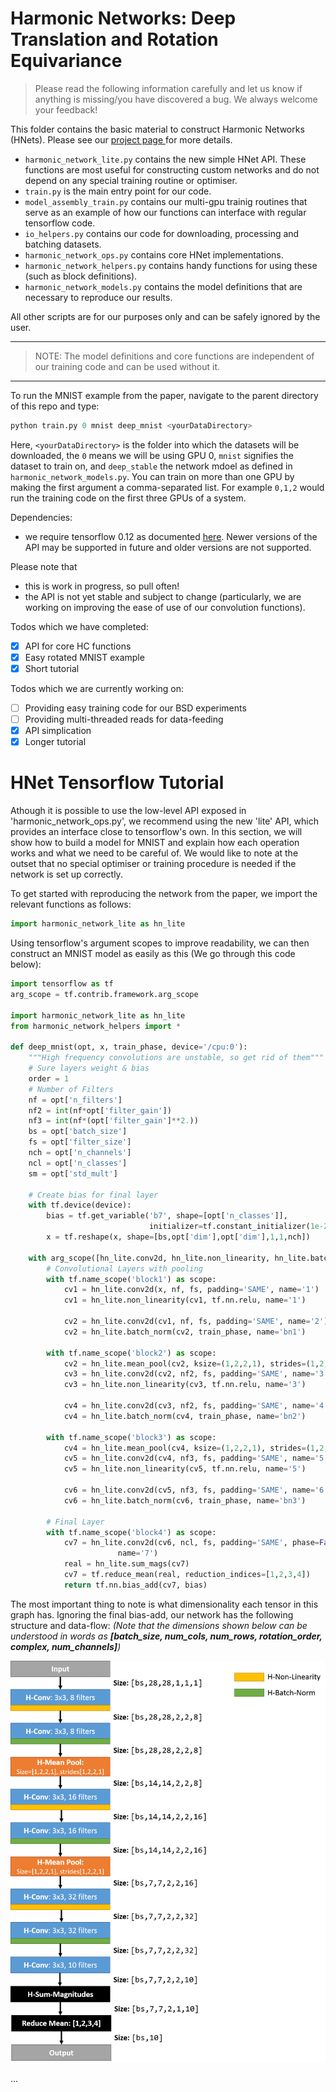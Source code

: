 # Harmonic Networks: Deep Translation and Rotation Equivariance

> Please read the following information carefully and let us know if anything is missing/you have discovered a bug. We always welcome your feedback!

This folder contains the basic material to construct Harmonic Networks (HNets). Please see our <a href="http://visual.cs.ucl.ac.uk/pubs/harmonicNets/index.html"> project page </a> for more details.
* `harmonic_network_lite.py` contains the new simple HNet API. These functions are most useful for constructing custom networks and do not depend on any special training routine or optimiser.
* `train.py` is the main entry point for our code.
* `model_assembly_train.py` contains our multi-gpu trainig routines that serve as an example of how our functions can interface with regular tensorflow code.
* `io_helpers.py` contains our code for downloading, processing and batching datasets.
* `harmonic_network_ops.py` contains core HNet implementations.
* `harmonic_network_helpers.py` contains handy functions for using these (such as block definitions).
* `harmonic_network_models.py` contains the model definitions that are necessary to reproduce our results.

All other scripts are for our purposes only and can be safely ignored by the user.

____
> NOTE: The model definitions and core functions are independent of our training code and can be used without it.
____

To run the MNIST example from the paper, navigate to the parent directory of this repo and type:
```python
python train.py 0 mnist deep_mnist <yourDataDirectory>
```
Here, `<yourDataDirectory>` is the folder into which the datasets will be downloaded, the `0` means we will be using GPU 0, `mnist` signifies the dataset to train on, and `deep_stable` the network mdoel as defined in `harmonic_network_models.py`.
You can train on more than one GPU by making the first argument a comma-separated list. For example `0,1,2` would run the training code on the first three GPUs of a system.

Dependencies:
* we require tensorflow 0.12 as documented <a href="https://www.tensorflow.org/versions/r0.12/api_docs/index.html">here</a>. Newer versions of the API may be supported in future and older versions are not supported.

Please note that
* this is work in progress, so pull often!
* the API is not yet stable and subject to change (particularly, we are working on improving the ease of use of our convolution functions).

Todos which we have completed:
- [x] API for core HC functions
- [x] Easy rotated MNIST example
- [x] Short tutorial

Todos which we are currently working on:
- [ ] Providing easy training code for our BSD experiments
- [ ] Providing multi-threaded reads for data-feeding
- [x] API simplication
- [x] Longer tutorial

# HNet Tensorflow Tutorial
Athough it is possible to use the low-level API exposed in 'harmonic_network_ops.py', we recommend using the new 'lite' API, which provides an interface close to tensorflow's own. In this section, we will show how to build a model for MNIST and explain how each operation works and what we need to be careful of. We would like to note at the outset that no special optimiser or training procedure is needed if the network is set up correctly.

To get started with reproducing the network from the paper, we import the relevant functions as follows:
```python
import harmonic_network_lite as hn_lite
```
Using tensorflow's argument scopes to improve readability, we can then construct an MNIST model as easily as this (We go through this code below):
```python
import tensorflow as tf
arg_scope = tf.contrib.framework.arg_scope

import harmonic_network_lite as hn_lite
from harmonic_network_helpers import *

def deep_mnist(opt, x, train_phase, device='/cpu:0'):
	"""High frequency convolutions are unstable, so get rid of them"""
	# Sure layers weight & bias
	order = 1
	# Number of Filters
	nf = opt['n_filters']
	nf2 = int(nf*opt['filter_gain'])
	nf3 = int(nf*(opt['filter_gain']**2.))
	bs = opt['batch_size']
	fs = opt['filter_size']
	nch = opt['n_channels']
	ncl = opt['n_classes']
	sm = opt['std_mult']

	# Create bias for final layer
	with tf.device(device):
		bias = tf.get_variable('b7', shape=[opt['n_classes']],
							   initializer=tf.constant_initializer(1e-2))
		x = tf.reshape(x, shape=[bs,opt['dim'],opt['dim'],1,1,nch])
	
	with arg_scope([hn_lite.conv2d, hn_lite.non_linearity, hn_lite.batch_norm], device=device):
		# Convolutional Layers with pooling
		with tf.name_scope('block1') as scope:
			cv1 = hn_lite.conv2d(x, nf, fs, padding='SAME', name='1')
			cv1 = hn_lite.non_linearity(cv1, tf.nn.relu, name='1')
			
			cv2 = hn_lite.conv2d(cv1, nf, fs, padding='SAME', name='2')
			cv2 = hn_lite.batch_norm(cv2, train_phase, name='bn1')

		with tf.name_scope('block2') as scope:
			cv2 = hn_lite.mean_pool(cv2, ksize=(1,2,2,1), strides=(1,2,2,1))
			cv3 = hn_lite.conv2d(cv2, nf2, fs, padding='SAME', name='3')
			cv3 = hn_lite.non_linearity(cv3, tf.nn.relu, name='3')
			
			cv4 = hn_lite.conv2d(cv3, nf2, fs, padding='SAME', name='4')
			cv4 = hn_lite.batch_norm(cv4, train_phase, name='bn2')

		with tf.name_scope('block3') as scope:
			cv4 = hn_lite.mean_pool(cv4, ksize=(1,2,2,1), strides=(1,2,2,1))
			cv5 = hn_lite.conv2d(cv4, nf3, fs, padding='SAME', name='5')
			cv5 = hn_lite.non_linearity(cv5, tf.nn.relu, name='5')
			
			cv6 = hn_lite.conv2d(cv5, nf3, fs, padding='SAME', name='6')
			cv6 = hn_lite.batch_norm(cv6, train_phase, name='bn3')

		# Final Layer
		with tf.name_scope('block4') as scope:
			cv7 = hn_lite.conv2d(cv6, ncl, fs, padding='SAME', phase=False,
						name='7')
			real = hn_lite.sum_mags(cv7)
			cv7 = tf.reduce_mean(real, reduction_indices=[1,2,3,4])
			return tf.nn.bias_add(cv7, bias) 
```
The most important thing to note is what dimensionality each tensor in this graph has. Ignoring the final bias-add, our network has the following structure and data-flow:
_(Note that the dimensions shown below can be understood in words as **[batch_size, num_cols, num_rows, rotation_order, complex, num_channels]**)_


![MNIST H-Net Model](/docs/images/mnist_illustration.png)

...
